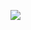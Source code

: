 <a href="https://www.notion.so/cae7ad2ea75543c683c908196ceb1d5f" target="_blank"><img src="file:///C:/Users/qkdgp/Downloads/notion.svg/notion#?style=flat&logo=appveyor&logoColor=ffc1cc"/></a>
